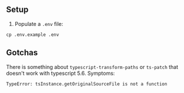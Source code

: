 
## Setup

1. Populate a `.env` file:
```shell
cp .env.example .env
```

## Gotchas

There is something about `typescript-transform-paths` or `ts-patch` that doesn't work with typescript 5.6. Symptoms:
```
TypeError: tsInstance.getOriginalSourceFile is not a function
```